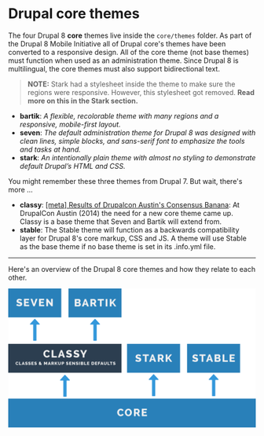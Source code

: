 # Drupal core themes

The four Drupal 8 **core** themes live inside the `core/themes` folder. As part of the Drupal 8 Mobile Initiative all of Drupal core's themes have been converted to a  responsive design. All of the core theme (not base themes) must function when used as an administration theme. Since Drupal 8 is multilingual, the core themes must also support bidirectional text.

> **NOTE:** Stark had a stylesheet inside the theme to make sure the regions were responsive. However, this stylesheet got removed. **Read more on this in the Stark section.**

- **bartik**: *A flexible, recolorable theme with many regions and a responsive, mobile-first layout.*
- **seven**: *The default administration theme for Drupal 8 was designed with clean lines, simple blocks, and sans-serif font to emphasize the tools and tasks at hand.*
- **stark**: *An intentionally plain theme with almost no styling to demonstrate default Drupal’s HTML and CSS.*

You might remember these three themes from Drupal 7. But wait, there's more ...

- **classy**: [[meta] Results of Drupalcon Austin's Consensus Banana](https://www.drupal.org/node/2289511): At DrupalCon Austin (2014) the need for a new core theme came up. Classy is a base theme that Seven and Bartik will extend from.
- **stable**: The Stable theme will function as a backwards compatibility layer for Drupal 8's core markup, CSS and JS. A theme will use Stable as the base theme if no base theme is set in its .info.yml file.

----

Here's an overview of the Drupal 8 core themes and how they relate to each other.

![An overview of the core themes](../img/theme-overview.png)
